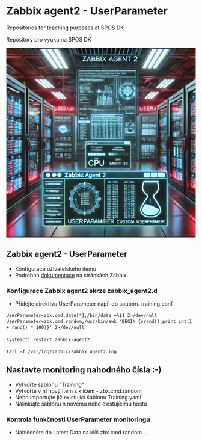 # Zabbix agent2 - UserParameter
Repositories for teaching purposes at SPOS DK

Repository pro vyuku na SPOS DK

![Zabbix agent2 UserParametr](../../Images/zabbix-agent2-UserParameter.png)

## Zabbix agent2 - UserParameter

- Konfigurace uživatelského itemu
- Podrobná [dokumentace](https://www.zabbix.com/documentation/current/en/manual/config/items/userparameters) na stránkách Zabbix.

### Konfigurace Zabbix agent2 skrze zabbix_agent2.d

- Přidejte direktivu UserParameter např. do souboru training.conf

```console
UserParameter=zbx.cmd.date[*],/bin/date +%$1 2>/dev/null
UserParameter=zbx.cmd.random,/usr/bin/awk 'BEGIN {srand();print int(1 + rand() * 100)}' 2>/dev/null

systemctl restart zabbix-agent2

tail -f /var/log/zabbix/zabbix_agent2.log
```

## Nastavte monitoring nahodného čísla :-)

- Vytvořte šablonu "Training"
- Vytvořte v ní nový Item s klíčem - zbx.cmd.random
- Nebo importujte již existující šablonu Training.yaml
- Nalinkujte šablonu n novému nebo existujícímu hostu

### Kontrola funkčnosti UserParameter monitoringu

- Nahlédněte do Latest Data na klíč zbx.cmd.random
...
